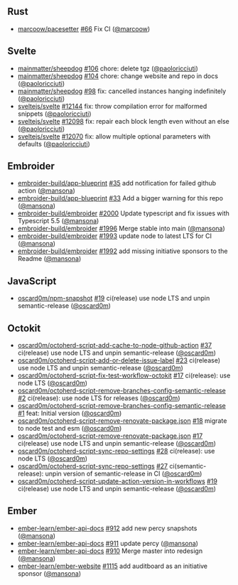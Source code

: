 ## Rust

- [marcoow/pacesetter] [#66](https://github.com/marcoow/pacesetter/pull/66) Fix CI ([@marcoow])

## Svelte

- [mainmatter/sheepdog] [#106](https://github.com/mainmatter/sheepdog/pull/106) chore: delete tgz ([@paoloricciuti])
- [mainmatter/sheepdog] [#104](https://github.com/mainmatter/sheepdog/pull/104) chore: change website and repo in docs ([@paoloricciuti])
- [mainmatter/sheepdog] [#98](https://github.com/mainmatter/sheepdog/pull/98) fix: cancelled instances hanging indefinitely ([@paoloricciuti])
- [sveltejs/svelte] [#12144](https://github.com/sveltejs/svelte/pull/12144) fix: throw compilation error for malformed snippets ([@paoloricciuti])
- [sveltejs/svelte] [#12098](https://github.com/sveltejs/svelte/pull/12098) fix: repair each block length even without an else ([@paoloricciuti])
- [sveltejs/svelte] [#12070](https://github.com/sveltejs/svelte/pull/12070) fix: allow multiple optional parameters with defaults ([@paoloricciuti])

## Embroider

- [embroider-build/app-blueprint] [#35](https://github.com/embroider-build/app-blueprint/pull/35) add notification for failed github action ([@mansona])
- [embroider-build/app-blueprint] [#33](https://github.com/embroider-build/app-blueprint/pull/33) Add a bigger warning for this repo ([@mansona])
- [embroider-build/embroider] [#2000](https://github.com/embroider-build/embroider/pull/2000) Update typescript and fix issues with Typescript 5.5 ([@mansona])
- [embroider-build/embroider] [#1996](https://github.com/embroider-build/embroider/pull/1996) Merge stable into main ([@mansona])
- [embroider-build/embroider] [#1993](https://github.com/embroider-build/embroider/pull/1993) update node to latest LTS for CI ([@mansona])
- [embroider-build/embroider] [#1992](https://github.com/embroider-build/embroider/pull/1992) add missing initiative sponsors to the Readme ([@mansona])

## JavaScript

- [oscard0m/npm-snapshot] [#19](https://github.com/oscard0m/npm-snapshot/pull/19) ci(release) use node LTS and unpin semantic-release ([@oscard0m])

## Octokit

- [oscard0m/octoherd-script-add-cache-to-node-github-action] [#37](https://github.com/oscard0m/octoherd-script-add-cache-to-node-github-action/pull/37) ci(release) use node LTS and unpin semantic-release ([@oscard0m])
- [oscard0m/octoherd-script-add-or-delete-issue-label] [#23](https://github.com/oscard0m/octoherd-script-add-or-delete-issue-label/pull/23) ci(release) use node LTS and unpin semantic-release ([@oscard0m])
- [oscard0m/octoherd-script-fix-test-workflow-octokit] [#17](https://github.com/oscard0m/octoherd-script-fix-test-workflow-octokit/pull/17) ci(release): use node LTS ([@oscard0m])
- [oscard0m/octoherd-script-remove-branches-config-semantic-release] [#2](https://github.com/oscard0m/octoherd-script-remove-branches-config-semantic-release/pull/2) ci(release): use node LTS for releases ([@oscard0m])
- [oscard0m/octoherd-script-remove-branches-config-semantic-release] [#1](https://github.com/oscard0m/octoherd-script-remove-branches-config-semantic-release/pull/1) feat: Initial version ([@oscard0m])
- [oscard0m/octoherd-script-remove-renovate-package.json] [#18](https://github.com/oscard0m/octoherd-script-remove-renovate-package.json/pull/18) migrate to node test and esm ([@oscard0m])
- [oscard0m/octoherd-script-remove-renovate-package.json] [#17](https://github.com/oscard0m/octoherd-script-remove-renovate-package.json/pull/17) ci(release) use node LTS and unpin semantic-release ([@oscard0m])
- [oscard0m/octoherd-script-sync-repo-settings] [#28](https://github.com/oscard0m/octoherd-script-sync-repo-settings/pull/28) ci(release): use node LTS ([@oscard0m])
- [oscard0m/octoherd-script-sync-repo-settings] [#27](https://github.com/oscard0m/octoherd-script-sync-repo-settings/pull/27) ci(semantic-release): unpin version of semantic-release in CI ([@oscard0m])
- [oscard0m/octoherd-script-update-action-version-in-workflows] [#19](https://github.com/oscard0m/octoherd-script-update-action-version-in-workflows/pull/19) ci(release) use node LTS and unpin semantic-release ([@oscard0m])

## Ember

- [ember-learn/ember-api-docs] [#912](https://github.com/ember-learn/ember-api-docs/pull/912) add new percy snapshots ([@mansona])
- [ember-learn/ember-api-docs] [#911](https://github.com/ember-learn/ember-api-docs/pull/911) update percy ([@mansona])
- [ember-learn/ember-api-docs] [#910](https://github.com/ember-learn/ember-api-docs/pull/910) Merge master into redesign ([@mansona])
- [ember-learn/ember-website] [#1115](https://github.com/ember-learn/ember-website/pull/1115) add auditboard as an initiative sponsor ([@mansona])

[@mansona]: https://github.com/mansona
[@marcoow]: https://github.com/marcoow
[@oscard0m]: https://github.com/oscard0m
[@paoloricciuti]: https://github.com/paoloricciuti
[ember-learn/ember-api-docs]: https://github.com/ember-learn/ember-api-docs
[ember-learn/ember-website]: https://github.com/ember-learn/ember-website
[embroider-build/app-blueprint]: https://github.com/embroider-build/app-blueprint
[embroider-build/embroider]: https://github.com/embroider-build/embroider
[mainmatter/sheepdog]: https://github.com/mainmatter/sheepdog
[marcoow/pacesetter]: https://github.com/marcoow/pacesetter
[oscard0m/npm-snapshot]: https://github.com/oscard0m/npm-snapshot
[oscard0m/octoherd-script-add-cache-to-node-github-action]: https://github.com/oscard0m/octoherd-script-add-cache-to-node-github-action
[oscard0m/octoherd-script-add-or-delete-issue-label]: https://github.com/oscard0m/octoherd-script-add-or-delete-issue-label
[oscard0m/octoherd-script-fix-test-workflow-octokit]: https://github.com/oscard0m/octoherd-script-fix-test-workflow-octokit
[oscard0m/octoherd-script-remove-branches-config-semantic-release]: https://github.com/oscard0m/octoherd-script-remove-branches-config-semantic-release
[oscard0m/octoherd-script-remove-renovate-package.json]: https://github.com/oscard0m/octoherd-script-remove-renovate-package.json
[oscard0m/octoherd-script-sync-repo-settings]: https://github.com/oscard0m/octoherd-script-sync-repo-settings
[oscard0m/octoherd-script-update-action-version-in-workflows]: https://github.com/oscard0m/octoherd-script-update-action-version-in-workflows
[sveltejs/svelte]: https://github.com/sveltejs/svelte
